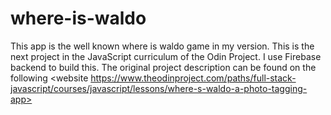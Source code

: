 # where-is-waldo

This app is the well known where is waldo game in my version. This is the next project in the JavaScript
curriculum of the Odin Project. I use Firebase backend to build this. The original project description can
be found on the following <website https://www.theodinproject.com/paths/full-stack-javascript/courses/javascript/lessons/where-s-waldo-a-photo-tagging-app>
